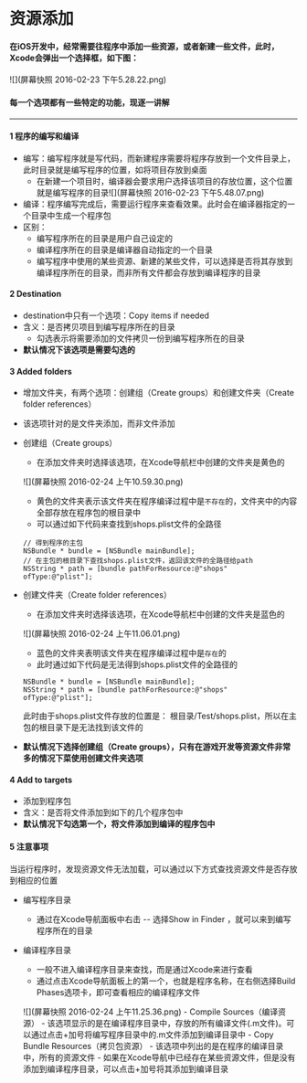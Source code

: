 # 资源添加
#### 在iOS开发中，经常需要往程序中添加一些资源，或者新建一些文件，此时，Xcode会弹出一个选择框，如下图：
![](屏幕快照 2016-02-23 下午5.28.22.png)
#### 每一个选项都有一些特定的功能，现逐一讲解

---
#### 1 程序的编写和编译
- 编写：编写程序就是写代码，而新建程序需要将程序存放到一个文件目录上，此时目录就是编写程序的位置，如将项目存放到桌面
    - 在新建一个项目时，编译器会要求用户选择该项目的存放位置，这个位置就是编写程序的目录![](屏幕快照 2016-02-23 下午5.48.07.png)
- 编译：程序编写完成后，需要运行程序来查看效果。此时会在编译器指定的一个目录中生成一个程序包
- 区别：
    - 编写程序所在的目录是用户自己设定的
    - 编译程序所在的目录是编译器自动指定的一个目录
    - 编写程序中使用的某些资源、新建的某些文件，可以选择是否将其存放到编译程序所在的目录，而非所有文件都会存放到编译程序的目录

#### 2 Destination
- destination中只有一个选项：Copy items if needed
- 含义：是否拷贝项目到编写程序所在的目录
    - 勾选表示将需要添加的文件拷贝一份到编写程序所在的目录
- **默认情况下该选项是需要勾选的**

#### 3 Added folders
- 增加文件夹，有两个选项：创建组（Create groups）和创建文件夹（Create folder references）
- 该选项针对的是文件夹添加，而非文件添加
- 创建组（Create groups）
    - 在添加文件夹时选择该选项，在Xcode导航栏中创建的文件夹是黄色的
    
    ![](屏幕快照 2016-02-24 上午10.59.30.png)
    - 黄色的文件夹表示该文件夹在程序编译过程中是`不存在`的，文件夹中的内容全部存放在程序包的根目录中
    - 可以通过如下代码来查找到shops.plist文件的全路径
    ```objc
    // 得到程序的主包
    NSBundle * bundle = [NSBundle mainBundle];
    // 在主包的根目录下查找shops.plist文件，返回该文件的全路径给path
    NSString * path = [bundle pathForResource:@"shops" ofType:@"plist"];
    ```
- 创建文件夹（Create folder references）
    - 在添加文件夹时选择该选项，在Xcode导航栏中创建的文件夹是蓝色的
    
    ![](屏幕快照 2016-02-24 上午11.06.01.png)
    - 蓝色的文件夹表明该文件夹在程序编译过程中是`存在`的
    - 此时通过如下代码是无法得到shops.plist文件的全路径的
    ```objc
    NSBundle * bundle = [NSBundle mainBundle];
    NSString * path = [bundle pathForResource:@"shops" ofType:@"plist"];
    ```
    此时由于shops.plist文件存放的位置是： 根目录/Test/shops.plist，所以在主包的根目录下是无法找到该文件的
- **默认情况下选择创建组（Create groups），只有在游戏开发等资源文件非常多的情况下菜使用创建文件夹选项**

#### 4 Add to targets
- 添加到程序包
- 含义：是否将文件添加到如下的几个程序包中
- **默认情况下勾选第一个，将文件添加到编译的程序包中**

#### 5 注意事项
当运行程序时，发现资源文件无法加载，可以通过以下方式查找资源文件是否存放到相应的位置
- 编写程序目录
    - 通过在Xcode导航面板中右击 -- 选择Show in Finder ，就可以来到编写程序所在的目录
- 编译程序目录
    - 一般不进入编译程序目录来查找，而是通过Xcode来进行查看
    - 通过点击Xcode导航面板上的第一个，也就是程序名称，在右侧选择Build Phases选项卡，即可查看相应的编译程序文件
    
    ![](屏幕快照 2016-02-24 上午11.25.36.png)
        - Compile Sources（编译资源）
            - 该选项显示的是在编译程序目录中，存放的所有编译文件(.m文件)。可以通过点击+加号将编写程序目录中的.m文件添加到编译目录中
        - Copy Bundle Resources（拷贝包资源）
            - 该选项中列出的是在程序的编译目录中，所有的资源文件
            - 如果在Xcode导航中已经存在某些资源文件，但是没有添加到编译程序目录，可以点击+加号将其添加到编译目录
        

